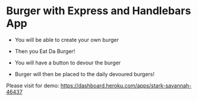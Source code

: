# Burger with Express and Handlebars App

* You will be able to create your own burger

* Then you Eat Da Burger!

 * You will have a button to devour the burger
 
 * Burger will then be placed to the daily devoured burgers!

 Please visit for demo: https://dashboard.heroku.com/apps/stark-savannah-46437